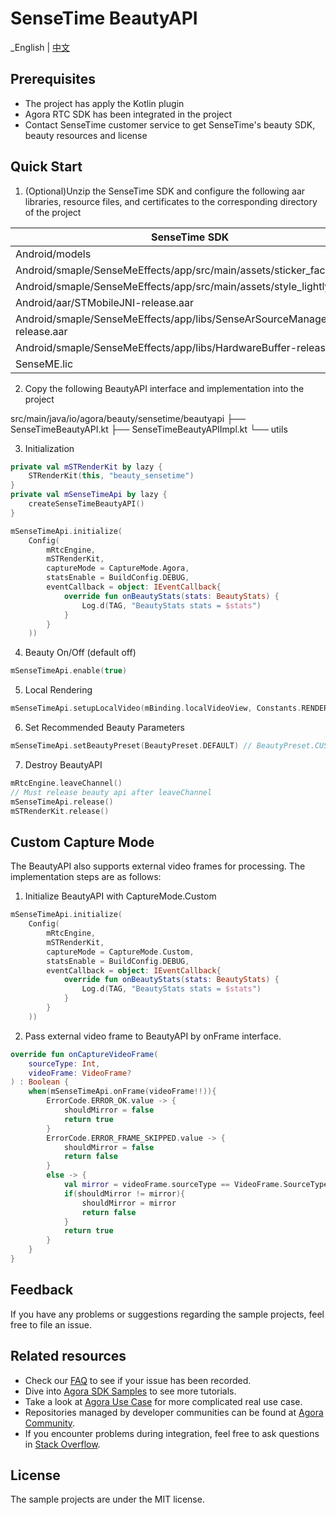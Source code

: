 # SenseTime BeautyAPI

_English | [中文](README.zh.md)

## Prerequisites
- The project has apply the Kotlin plugin
- Agora RTC SDK has been integrated in the project
- Contact SenseTime customer service to get SenseTime's beauty SDK, beauty resources and license

## Quick Start
1. (Optional)Unzip the SenseTime SDK and configure the following aar libraries, resource files, and certificates to the corresponding directory of the project

| SenseTime SDK                                                           | Location                        |
|-------------------------------------------------------------------------|---------------------------------|
| Android/models                                                          | assets/beauty_sensetime         |
| Android/smaple/SenseMeEffects/app/src/main/assets/sticker_face_shape    | assets/beauty_sensetime         |
| Android/smaple/SenseMeEffects/app/src/main/assets/style_lightly         | assets/beauty_sensetime         |
| Android/aar/STMobileJNI-release.aar                                     | libs                            |
| Android/smaple/SenseMeEffects/app/libs/SenseArSourceManager-release.aar | libs                            |
| Android/smaple/SenseMeEffects/app/libs/HardwareBuffer-release.aar       | libs                            |
| SenseME.lic                                                             | assets/beauty_sensetime/license |

2. Copy the following BeautyAPI interface and implementation into the project
   
src/main/java/io/agora/beauty/sensetime/beautyapi
   ├── SenseTimeBeautyAPI.kt
   ├── SenseTimeBeautyAPIImpl.kt
   └── utils

3. Initialization
```kotlin
private val mSTRenderKit by lazy {
    STRenderKit(this, "beauty_sensetime")
}
private val mSenseTimeApi by lazy {
    createSenseTimeBeautyAPI()
}

mSenseTimeApi.initialize(
    Config(
        mRtcEngine,
        mSTRenderKit,
        captureMode = CaptureMode.Agora,
        statsEnable = BuildConfig.DEBUG,
        eventCallback = object: IEventCallback{
            override fun onBeautyStats(stats: BeautyStats) {
                Log.d(TAG, "BeautyStats stats = $stats")
            }
        }
    ))
```

4. Beauty On/Off (default off)
```kotlin
mSenseTimeApi.enable(true)
```

5. Local Rendering
```kotlin
mSenseTimeApi.setupLocalVideo(mBinding.localVideoView, Constants.RENDER_MODE_FIT)
```

6. Set Recommended Beauty Parameters
```kotlin
mSenseTimeApi.setBeautyPreset(BeautyPreset.DEFAULT) // BeautyPreset.CUSTOM：Close Recommended Beauty
```

7. Destroy BeautyAPI
```kotlin
mRtcEngine.leaveChannel()
// Must release beauty api after leaveChannel
mSenseTimeApi.release()
mSTRenderKit.release()
```

## Custom Capture Mode
The BeautyAPI also supports external video frames for processing. The implementation steps are as follows:

1. Initialize BeautyAPI with CaptureMode.Custom
```kotlin
mSenseTimeApi.initialize(
    Config(
        mRtcEngine,
        mSTRenderKit,
        captureMode = CaptureMode.Custom,
        statsEnable = BuildConfig.DEBUG,
        eventCallback = object: IEventCallback{
            override fun onBeautyStats(stats: BeautyStats) {
                Log.d(TAG, "BeautyStats stats = $stats")
            }
        }
    ))
```
2. Pass external video frame to BeautyAPI by onFrame interface.
```kotlin
override fun onCaptureVideoFrame(
    sourceType: Int,
    videoFrame: VideoFrame?
) : Boolean {
    when(mSenseTimeApi.onFrame(videoFrame!!)){
        ErrorCode.ERROR_OK.value -> {
            shouldMirror = false
            return true
        }
        ErrorCode.ERROR_FRAME_SKIPPED.value -> {
            shouldMirror = false
            return false
        }
        else -> {
            val mirror = videoFrame.sourceType == VideoFrame.SourceType.kFrontCamera
            if(shouldMirror != mirror){
                shouldMirror = mirror
                return false
            }
            return true
        }
    }
}
```

## Feedback

If you have any problems or suggestions regarding the sample projects, feel free to file an issue.

## Related resources

- Check our [FAQ](https://docs.agora.io/en/faq) to see if your issue has been recorded.
- Dive into [Agora SDK Samples](https://github.com/AgoraIO) to see more tutorials.
- Take a look at [Agora Use Case](https://github.com/AgoraIO-usecase) for more complicated real use
  case.
- Repositories managed by developer communities can be found
  at [Agora Community](https://github.com/AgoraIO-Community).
- If you encounter problems during integration, feel free to ask questions
  in [Stack Overflow](https://stackoverflow.com/questions/tagged/agora.io).

## License

The sample projects are under the MIT license.